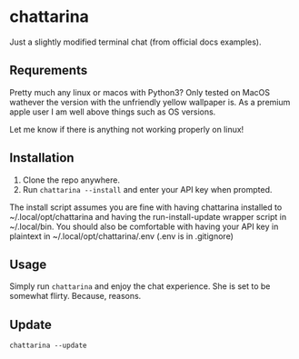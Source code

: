 # chattarina

Just a slightly modified terminal chat (from official docs examples).

## Requrements

Pretty much any linux or macos with Python3? Only tested on MacOS wathever the version with the unfriendly yellow wallpaper is. As a premium apple user I am well above things such as OS versions.

Let me know if there is anything not working properly on linux!

## Installation

  1. Clone the repo anywhere.
  2. Run `chattarina --install` and enter your API key when prompted.

The install script assumes you are fine with having chattarina installed to ~/.local/opt/chattarina and having the run-install-update wrapper script in ~/.local/bin. You should also be comfortable with having your API key in plaintext in ~/.local/opt/chattarina/.env (.env is in .gitignore)

## Usage

Simply run `chattarina` and enjoy the chat experience. She is set to be somewhat flirty. Because, reasons.

## Update

`chattarina --update`